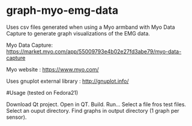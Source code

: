 # graph-myo-emg-data

Uses csv files generated when using a Myo armband with Myo Data Capture to generate graph visualizations of the EMG data.

Myo Data Capture: https://market.myo.com/app/55009793e4b02e27fd3abe79/myo-data-capture

Myo website : https://www.myo.com/

Uses gnuplot external library : http://gnuplot.info/

#Usage (tested on Fedora21)

Download Qt project.
Open in QT.
Build.
Run...
Select a file fros test files.
Select an ouput directory.
Find graphs in output directory (1 graph per sensor).
